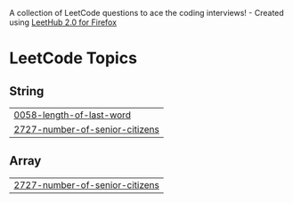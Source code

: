 A collection of LeetCode questions to ace the coding interviews! - Created using [LeetHub 2.0 for Firefox](https://github.com/maitreya2954/LeetHub-2.0-Firefox)
<!---LeetCode Topics Start-->
# LeetCode Topics
## String
|  |
| ------- |
| [0058-length-of-last-word](https://github.com/shridhiaggarwal/Leetcode_practice/tree/master/0058-length-of-last-word) |
| [2727-number-of-senior-citizens](https://github.com/shridhiaggarwal/Leetcode_practice/tree/master/2727-number-of-senior-citizens) |
## Array
|  |
| ------- |
| [2727-number-of-senior-citizens](https://github.com/shridhiaggarwal/Leetcode_practice/tree/master/2727-number-of-senior-citizens) |
<!---LeetCode Topics End-->